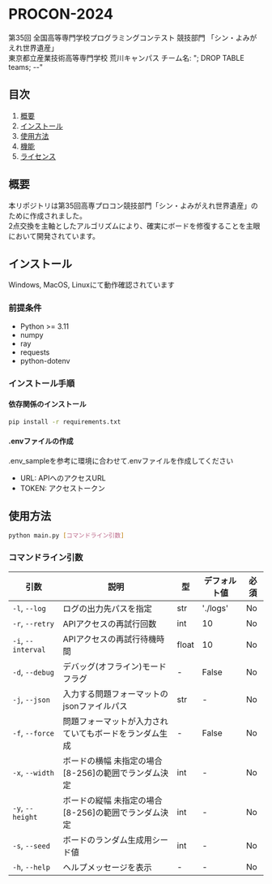 # PROCON-2024
第35回 全国高等専門学校プログラミングコンテスト 競技部門 「シン・よみがえれ世界遺産」<br/>
東京都立産業技術高等専門学校 荒川キャンパス チーム名: "; DROP TABLE teams; --"

## 目次

1. [概要](#概要)
2. [インストール](#インストール)
2. [使用方法](#使用方法)
3. [機能](#機能)
4. [ライセンス](#ライセンス)

## 概要

本リポジトリは第35回高専プロコン競技部門「シン・よみがえれ世界遺産」のために作成されました。<br/>
2点交換を主軸としたアルゴリズムにより、確実にボードを修復することを主眼において開発されています。

## インストール

Windows, MacOS, Linuxにて動作確認されています

### 前提条件

- Python >= 3.11
- numpy
- ray
- requests
- python-dotenv

### インストール手順

#### 依存関係のインストール
```bash
pip install -r requirements.txt
```

#### .envファイルの作成
.env_sampleを参考に環境に合わせて.envファイルを作成してください
- URL: APIへのアクセスURL
- TOKEN: アクセストークン

## 使用方法

```bash
python main.py [コマンドライン引数]
```

### コマンドライン引数

| 引数 | 説明  | 型| デフォルト値 | 必須 |
|------|------|---|--------------|------|
| `-l`, `--log` | ログの出力先パスを指定 | str | './logs' | No |
| `-r`, `--retry` | APIアクセスの再試行回数 | int | 10 | No |
| `-i`, `--interval` | APIアクセスの再試行待機時間 | float | 10 | No |
| `-d`, `--debug` | デバッグ(オフライン)モードフラグ | - | False | No |
| `-j`, `--json` | 入力する問題フォーマットのjsonファイルパス | str | - | No |
| `-f`, `--force` | 問題フォーマットが入力されていてもボードをランダム生成 | - | False | No |
| `-x`, `--width` | ボードの横幅 未指定の場合[8-256]の範囲でランダム決定 | int | - | No |
| `-y`, `--height` | ボードの縦幅 未指定の場合[8-256]の範囲でランダム決定 | int | - | No |
| `-s`, `--seed` | ボードのランダム生成用シード値 | int | - | No |
| `-h`, `--help` | ヘルプメッセージを表示 | - | - | No |